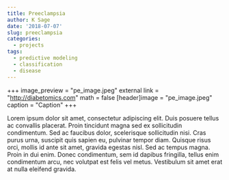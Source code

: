 ```yaml
---
title: Preeclampsia
author: K Sage
date: '2018-07-07'
slug: preeclampsia
categories:
  - projects
tags:
  - predictive modeling
  - classification
  - disease
---
```


+++ 
image_preview = "pe_image.jpeg"
external link = "http://diabetomics.com"
math = false
[header]image = "pe_image.jpeg" caption = "Caption" 
+++

Lorem ipsum dolor sit amet, consectetur adipiscing elit. Duis posuere tellus ac convallis placerat. Proin tincidunt magna sed ex sollicitudin condimentum. Sed ac faucibus dolor, scelerisque sollicitudin nisi. Cras purus urna, suscipit quis sapien eu, pulvinar tempor diam. Quisque risus orci, mollis id ante sit amet, gravida egestas nisl. Sed ac tempus magna. Proin in dui enim. Donec condimentum, sem id dapibus fringilla, tellus enim condimentum arcu, nec volutpat est felis vel metus. Vestibulum sit amet erat at nulla eleifend gravida.